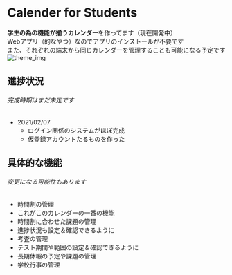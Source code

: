 # Calender for Students
**学生の為の機能が揃うカレンダー**を作ってます（現在開発中）<br />
Webアプリ（的なやつ）なのでアプリのインストールが不要です<br />
また、それぞれの端末から同じカレンダーを管理することも可能になる予定です
![theme_img](https://pbs.twimg.com/media/EsqoFtpWMAQUwEk?format=jpg&name=large)

## 進捗状況
###### 完成時期はまだ未定です
* 2021/02/07
  * ログイン関係のシステムがほぼ完成
  * 仮登録アカウントたるものを作った

## 具体的な機能
###### 変更になる可能性もあります
* 時間割の管理
 * これがこのカレンダーの一番の機能
* 時間割に合わせた課題の管理
 * 進捗状況も設定＆確認できるように
* 考査の管理
 * テスト期間や範囲の設定＆確認できるように
* 長期休暇の予定や課題の管理
* 学校行事の管理
